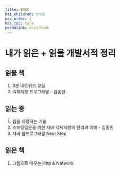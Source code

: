 ```yaml
---
title: BOOK
has_children: true
nav_order: 1
has_toc: ture
permalink: docs/book
---
```


# 내가 읽은 + 읽을 개발서적 정리

## 읽을 책

1. 3분 네트워크 교실
2. 객체지향 프로그래밍 - 김동현

## 읽는 중

1. 웹을 지탱하는 기술
2. 스프링입문을 위한 자바 객체지향의 원리와 이해 - 김종민
3. 자바 웹프로그래밍 Next Step

## 읽은 책

1. 그림으로 배우는 Http & Network
